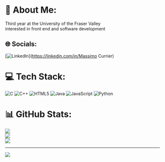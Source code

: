 # 💫 About Me:
Third year at the University of the Fraser Valley<br>interested in front end and software development


## 🌐 Socials:
[![LinkedIn](https://img.shields.io/badge/LinkedIn-%230077B5.svg?logo=linkedin&logoColor=white)](https://linkedin.com/in/Massimo Currier) 

# 💻 Tech Stack:
![C](https://img.shields.io/badge/c-%2300599C.svg?style=for-the-badge&logo=c&logoColor=white) ![C++](https://img.shields.io/badge/c++-%2300599C.svg?style=for-the-badge&logo=c%2B%2B&logoColor=white) ![HTML5](https://img.shields.io/badge/html5-%23E34F26.svg?style=for-the-badge&logo=html5&logoColor=white) ![Java](https://img.shields.io/badge/java-%23ED8B00.svg?style=for-the-badge&logo=openjdk&logoColor=white) ![JavaScript](https://img.shields.io/badge/javascript-%23323330.svg?style=for-the-badge&logo=javascript&logoColor=%23F7DF1E) ![Python](https://img.shields.io/badge/python-3670A0?style=for-the-badge&logo=python&logoColor=ffdd54)
# 📊 GitHub Stats:
![](https://github-readme-stats.vercel.app/api?username=massiimo22&theme=dark&hide_border=true&include_all_commits=false&count_private=false)<br/>
![](https://github-readme-streak-stats.herokuapp.com/?user=massiimo22&theme=dark&hide_border=true)<br/>
![](https://github-readme-stats.vercel.app/api/top-langs/?username=massiimo22&theme=dark&hide_border=true&include_all_commits=false&count_private=false&layout=compact)

---
[![](https://visitcount.itsvg.in/api?id=massiimo22&icon=0&color=12)](https://visitcount.itsvg.in)

<!-- Proudly created with GPRM ( https://gprm.itsvg.in ) -->
